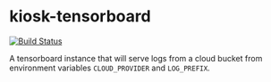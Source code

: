 # kiosk-tensorboard

[![Build Status](https://github.com/vanvalenlab/kiosk-tensorboard/workflows/docker/badge.svg)](https://github.com/vanvalenlab/kiosk-tensorboard/actions)

A tensorboard instance that will serve logs from a cloud bucket from environment variables `CLOUD_PROVIDER` and `LOG_PREFIX`.
